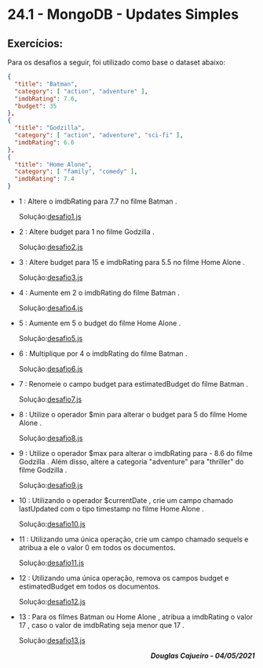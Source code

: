 # 24.1 - MongoDB - Updates Simples

## Exercícios:

Para os desafios a seguir, foi utilizado como base o dataset abaixo:

``` json
{
  "title": "Batman",
  "category": [ "action", "adventure" ],
  "imdbRating": 7.6,
  "budget": 35
},
{
  "title": "Godzilla",
  "category": [ "action", "adventure", "sci-fi" ],
  "imdbRating": 6.6
},
{
  "title": "Home Alone",
  "category": [ "family", "comedy" ],
  "imdbRating": 7.4
}

```
- 1 : Altere o imdbRating para 7.7 no filme Batman .

  Solução:[desafio1.js](./desafio1.js)

- 2 : Altere budget para 1 no filme Godzilla .

  Solução:[desafio2.js](./desafio2.js)

- 3 : Altere budget para 15 e imdbRating para 5.5 no filme 
Home Alone .

  Solução:[desafio3.js](./desafio3.js)

- 4 : Aumente em 2 o imdbRating do filme Batman .

  Solução:[desafio4.js](./desafio4.js)

- 5 : Aumente em 5 o budget do filme Home Alone .

  Solução:[desafio5.js](./desafio5.js)

- 6 : Multiplique por 4 o imdbRating do filme Batman .

  Solução:[desafio6.js](./desafio6.js)

- 7 : Renomeie o campo budget para estimatedBudget do 
filme Batman .

  Solução:[desafio7.js](./desafio7.js)

- 8 : Utilize o operador $min para alterar o budget para 5 
do filme Home Alone .

  Solução:[desafio8.js](./desafio8.js)

- 9 : Utilize o operador $max para alterar o imdbRating 
para - 8.6 do filme Godzilla . Além disso, altere a 
categoria "adventure" para "thriller" do filme Godzilla .

  Solução:[desafio9.js](./desafio9.js)

- 10 : Utilizando o operador $currentDate , crie um campo 
chamado lastUpdated com o tipo timestamp no filme Home 
Alone .

  Solução:[desafio10.js](./desafio10.js)

- 11 : Utilizando uma única operação, crie um campo 
chamado sequels e atribua a ele o valor 0 em todos os 
documentos.

  Solução:[desafio11.js](./desafio11.js)

- 12 : Utilizando uma única operação, remova os campos 
budget e estimatedBudget em todos os documentos.

  Solução:[desafio12.js](./desafio12.js)

- 13 : Para os filmes Batman ou Home Alone , atribua a 
imdbRating o valor 17 , caso o valor de imdbRating seja 
menor que 17 .

  Solução:[desafio13.js](./desafio13.js)

**_<div align="right">Douglas Cajueiro - 04/05/2021 </div>_**
